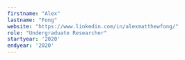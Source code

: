 ```yaml
---
firstname: "Alex"
lastname: "Fong"
website: "https://www.linkedin.com/in/alexmatthewfong/"
role: "Undergraduate Researcher"
startyear: '2020'
endyear: '2020'
---
```

